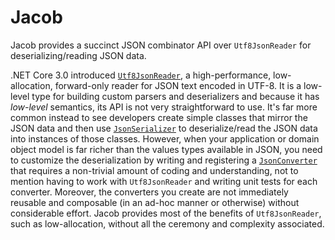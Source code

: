 # Jacob

Jacob provides a succinct JSON combinator API over `Utf8JsonReader` for
deserializing/reading JSON data.

.NET Core 3.0 introduced [`Utf8JsonReader`], a high-performance, low-allocation,
forward-only reader for JSON text encoded in UTF-8. It is a low-level type for
building custom parsers and deserializers and because it has _low-level_
semantics, its API is not very straightforward to use. It's far more common
instead to see developers create simple classes that mirror the JSON data and
then use [`JsonSerializer`] to deserialize/read the JSON data into instances of
those classes. However, when your application or domain object model is far
richer than the values types available in JSON, you need to customize the
deserialization by writing and registering a [`JsonConverter`] that requires a
non-trivial amount of coding and understanding, not to mention having to work
with `Utf8JsonReader` and writing unit tests for each converter. Moreover, the
converters you create are not immediately reusable and composable (in an ad-hoc
manner or otherwise) without considerable effort. Jacob provides most of the
benefits of `Utf8JsonReader`, such as low-allocation, without all the ceremony
and complexity associated.


[`Utf8JsonReader`]: https://docs.microsoft.com/en-us/dotnet/standard/serialization/system-text-json-use-dom-utf8jsonreader-utf8jsonwriter?pivots=dotnet-6-0#use-utf8jsonreader
[`JsonSerializer`]: https://docs.microsoft.com/en-us/dotnet/api/system.text.json.jsonserializer
[`JsonConverter`]: https://docs.microsoft.com/en-us/dotnet/api/system.text.json.serialization.jsonconverter?view=net-6.0
